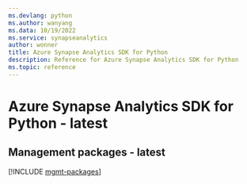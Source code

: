 ```yaml
---
ms.devlang: python
ms.author: wanyang
ms.data: 10/19/2022
ms.service: synapseanalytics
author: wonner
title: Azure Synapse Analytics SDK for Python
description: Reference for Azure Synapse Analytics SDK for Python
ms.topic: reference
---
```

# Azure Synapse Analytics SDK for Python - latest

## Management packages - latest
[!INCLUDE [mgmt-packages](synapse-analytics-mgmt-index.md)]